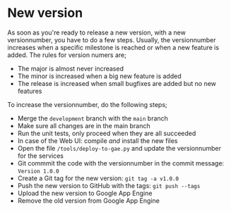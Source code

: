 # New version

As soon as you're ready to release a new version, with a new versionnumber, you have to do a few steps. Usually, the versionnumber increases when a specific milestone is reached or when a new feature is added. The rules for version numers are;

-   The major is almost never increased
-   The minor is increased when a big new feature is added
-   The release is increased when small bugfixes are added but no new features

To increase the versionnumber, do the following steps;

-   Merge the `development` branch with the `main` branch
-   Make sure all changes are in the main branch
-   Run the unit tests, only proceed when they are all succeeded
-   In case of the Web UI: compile _and_ install the new files
-   Open the file `/tools/deploy-to-gae.py` and update the versionnumber for the services
-   Git commmit the code with the versionnumber in the commit message: `Version 1.0.0`
-   Create a Git tag for the new version: `git tag -a v1.0.0`
-   Push the new version to GitHub with the tags: `git push --tags`
-   Upload the new version to Google App Engine
-   Remove the old version from Google App Engine
